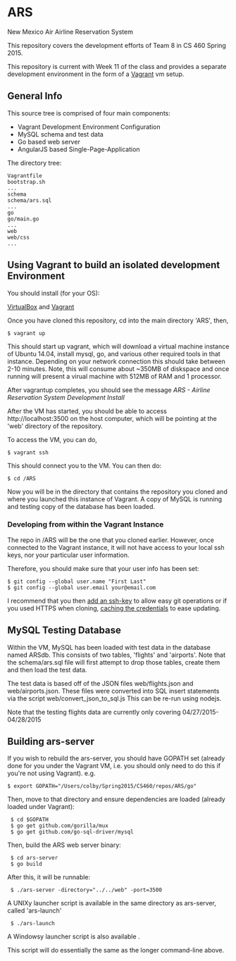 # ARS
New Mexico Air Airline Reservation System

This repository covers the development efforts of
Team 8 in CS 460 Spring 2015.

This repository is current with Week 11 of the
class and provides a separate development environment
in the form of a [Vagrant](http://vagrantup.com) vm setup.

## General Info
This source tree is comprised of four main components:

* Vagrant Development Environment Configuration
* MySQL schema and test data
* Go based web server
* AngularJS based Single-Page-Application

The directory tree:

    Vagrantfile
    bootstrap.sh
    ...
    schema
    schema/ars.sql
    ...
    go
    go/main.go
    ...
    web
    web/css
    ...

## Using Vagrant to build an isolated development Environment

You should install (for your OS):

  [VirtualBox](http://virtualbox.org) and [Vagrant](http://vagrantup.org)

Once you have cloned this repository, cd into the main directory 'ARS',
then,
    
    $ vagrant up

This should start up vagrant, which will download a virtual machine
instance of Ubuntu 14.04, install mysql, go, and various other
required tools in that instance. Depending on your network connection
this should take between 2-10 minutes. Note, this will consume
about ~350MB of diskspace and once running will present a virual
machine with 512MB of RAM and 1 processor.

After vagrantup completes, you should see the message
*ARS - Airline Reservation System Development Install*

After the VM has started, you should be able to access
http://localhost:3500 on the host computer, which will be
pointing at the 'web' directory of the repository.

To access the VM, you can do,

    $ vagrant ssh

This should connect you to the VM. You can then do:

    $ cd /ARS

Now you will be in the directory that contains the repository you
cloned and where you launched this instance of Vagrant.  A copy of
MySQL is running and testing copy of the database has been loaded.

### Developing from within the Vagrant Instance

The repo in /ARS will be the one that you cloned earlier. However,
once connected to the Vagrant instance, it will not have access
to your local ssh keys, nor your particular user information.

Therefore, you should make sure that your user info has been set:

    $ git config --global user.name "First Last"
    $ git config --global user.email your@email.com

I recommend that you then [add an ssh-key](https://help.github.com/articles/generating-ssh-keys/)
to allow easy git operations or if you used HTTPS when cloning, [caching
the credentials](https://help.github.com/articles/caching-your-github-password-in-git/)
to ease updating.

## MySQL Testing Database

Within the VM, MySQL has been loaded with test data in the
database named ARSdb. This consists of two tables, 'flights'
and 'airports'.  Note that the schema/ars.sql file will first
attempt to drop those tables, create them and then load the
test data.

The test data is based off of the JSON files web/flights.json
and web/airports.json.  These files were converted into
SQL insert statements via the script web/convert_json_to_sql.js
This can be re-run using nodejs.

Note that the testing flights data are currently only
covering 04/27/2015-04/28/2015

## Building ars-server

If you wish to rebuild the ars-server, you should have GOPATH
set (already done for you under the Vagrant VM, i.e. you should
only need to do this if you're not using Vagrant).
e.g.

    $ export GOPATH="/Users/colby/Spring2015/CS460/repos/ARS/go"

Then, move to that directory and ensure dependencies are loaded (already
loaded under Vagrant):

     $ cd $GOPATH
     $ go get github.com/gorilla/mux
     $ go get github.com/go-sql-driver/mysql

Then, build the ARS web server binary:

     $ cd ars-server
     $ go build

After this, it will be runnable:

     $ ./ars-server -directory="../../web" -port=3500

A UNIXy launcher script is available in the same directory as ars-server, called 'ars-launch'

     $ ./ars-launch

A Windowsy launcher script is also available .

This script will do essentially the same as the longer command-line above.

